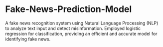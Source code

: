 # Fake-News-Prediction-Model
A fake news recognition system using Natural Language Processing (NLP) to analyze text input and detect misinformation. Employed logistic regression for classification, providing an efficient and accurate model for identifying fake news.
